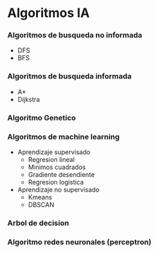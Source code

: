 # Algoritmos IA
### Algoritmos de busqueda no informada
- DFS
- BFS
### Algoritmos de busqueda informada
- A*
- Dijkstra
### Algoritmo Genetico
### Algoritmos de machine learning
- Aprendizaje supervisado
    * Regresion lineal
    * Minimos cuadrados
    * Gradiente desendiente
    * Regresion logistica
- Aprendizaje no supervisado
    * Kmeans
    * DBSCAN
### Arbol de decision
### Algoritmo redes neuronales (perceptron)
